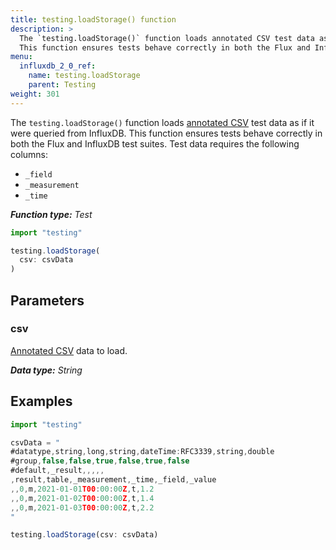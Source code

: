 ```yaml
---
title: testing.loadStorage() function
description: >
  The `testing.loadStorage()` function loads annotated CSV test data as if it were queried from InfluxDB.
  This function ensures tests behave correctly in both the Flux and InfluxDB test suites.
menu:
  influxdb_2_0_ref:
    name: testing.loadStorage
    parent: Testing
weight: 301
---
```


The `testing.loadStorage()` function loads [annotated CSV](/influxdb/v2.0/reference/syntax/annotated-csv/)
test data as if it were queried from InfluxDB.
This function ensures tests behave correctly in both the Flux and InfluxDB test suites.
Test data requires the following columns:

- `_field`
- `_measurement`
- `_time`

_**Function type:** Test_  

```js
import "testing"

testing.loadStorage(
  csv: csvData
)
```

## Parameters

### csv
[Annotated CSV](/influxdb/v2.0/reference/syntax/annotated-csv/) data to load.

_**Data type:** String_

## Examples

```js
import "testing"

csvData = "
#datatype,string,long,string,dateTime:RFC3339,string,double
#group,false,false,true,false,true,false
#default,_result,,,,,
,result,table,_measurement,_time,_field,_value
,,0,m,2021-01-01T00:00:00Z,t,1.2
,,0,m,2021-01-02T00:00:00Z,t,1.4
,,0,m,2021-01-03T00:00:00Z,t,2.2
"

testing.loadStorage(csv: csvData)
```
